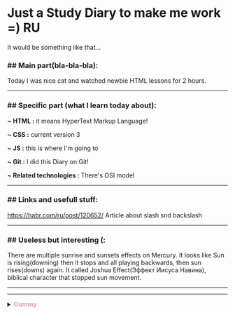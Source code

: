 # **Just a Study Diary to make me work** =) RU

It would be something like that...

### **## Main part(bla-bla-bla):**

Today I was nice cat and watched newbie HTML lessons for 2 hours.
****
### **## Specific part (what I learn today about):**

**~ HTML :** it means HyperText Markup Language! 

**~ CSS :** current version 3

**~ JS :** this is where I'm going to

**~ Git :** I did this Diary on Git!

**~ Related technologies :** There's OSI model
****

### **## Links and usefull stuff:**

https://habr.com/ru/post/120652/
Article about slash snd backslash
****
### **## Useless but interesting (:**

There are multiple sunrise and sunsets effects on Mercury.  It looks like Sun is rising(downing) then it stops and all playing backwards, then sun rises(downs) again. It called Joshua Effect(Эффект Иисуса Навина), biblical character that stopped sun movement.

****
****
**<details><summary><span style="color:#E8A0BF">Dummy</span>**</summary>

## Дата
### **## Основное:**

Текст
****
### **## Узнала нового:**
**~ HTML:**

текст

**~ CSS:**

**~ Else:**
****
### **## Ссылки:**
&emsp;&emsp;[Текст ссылки](адрес "Всплывающая подсказка")

****
### **## Не по теме:**
текст

****
****

<!-- How to insert img(local link):  
![Image alt](img/MD_spacing.jpg) -->


<!-- How to insert spoiler:
<details>
<summary>Spoiler name</summary>
![Image alt](img/MD_spacing.jpg)
</details> -->


</details>




